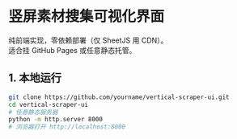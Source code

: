 # 竖屏素材搜集可视化界面

纯前端实现，零依赖部署（仅 SheetJS 用 CDN）。  
适合挂 GitHub Pages 或任意静态托管。

## 1. 本地运行
```bash
git clone https://github.com/yourname/vertical-scraper-ui.git
cd vertical-scraper-ui
# 任意静态服务器
python -m http.server 8000
# 浏览器打开 http://localhost:8000
